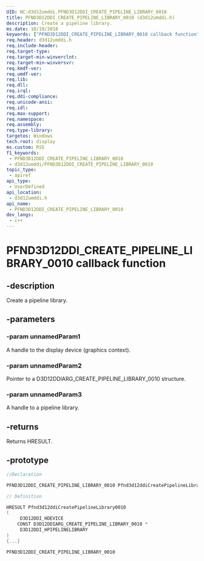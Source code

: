 ```yaml
---
UID: NC:d3d12umddi.PFND3D12DDI_CREATE_PIPELINE_LIBRARY_0010
title: PFND3D12DDI_CREATE_PIPELINE_LIBRARY_0010 (d3d12umddi.h)
description: Create a pipeline library.
ms.date: 10/19/2018
keywords: ["PFND3D12DDI_CREATE_PIPELINE_LIBRARY_0010 callback function"]
req.header: d3d12umddi.h
req.include-header: 
req.target-type: 
req.target-min-winverclnt: 
req.target-min-winversvr: 
req.kmdf-ver: 
req.umdf-ver: 
req.lib: 
req.dll: 
req.irql: 
req.ddi-compliance: 
req.unicode-ansi: 
req.idl: 
req.max-support: 
req.namespace: 
req.assembly: 
req.type-library: 
targetos: Windows
tech.root: display
ms.custom: RS5
f1_keywords:
 - PFND3D12DDI_CREATE_PIPELINE_LIBRARY_0010
 - d3d12umddi/PFND3D12DDI_CREATE_PIPELINE_LIBRARY_0010
topic_type:
 - apiref
api_type:
 - UserDefined
api_location:
 - d3d12umddi.h
api_name:
 - PFND3D12DDI_CREATE_PIPELINE_LIBRARY_0010
dev_langs:
 - c++
---
```


# PFND3D12DDI_CREATE_PIPELINE_LIBRARY_0010 callback function


## -description

Create a pipeline library.

## -parameters

### -param unnamedParam1

A handle to the display device (graphics context).

### -param unnamedParam2

Pointer to a D3D12DDIARG_CREATE_PIPELINE_LIBRARY_0010 structure.

### -param unnamedParam3

A handle to a pipeline library.

## -returns

Returns HRESULT.

## -prototype

```cpp
//Declaration

PFND3D12DDI_CREATE_PIPELINE_LIBRARY_0010 Pfnd3d12ddiCreatePipelineLibrary0010; 

// Definition

HRESULT Pfnd3d12ddiCreatePipelineLibrary0010 
(
	 D3D12DDI_HDEVICE
	CONST D3D12DDIARG_CREATE_PIPELINE_LIBRARY_0010 *
	 D3D12DDI_HPIPELINELIBRARY
)
{...}

PFND3D12DDI_CREATE_PIPELINE_LIBRARY_0010 


```

